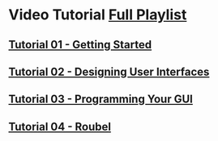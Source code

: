 # Video Tutorial [Full Playlist](https://www.youtube.com/watch?v=sIQr1hdmLTs&list=PLX1Q-hFcycYaeifoeVQc-DymohckCcMz9)

## [Tutorial 01 - Getting Started](https://www.youtube.com/watch?v=sIQr1hdmLTs)

## [Tutorial 02 - Designing User Interfaces](https://www.youtube.com/watch?v=mLJ7nL5qtaU)

## [Tutorial 03 - Programming Your GUI](https://www.youtube.com/watch?v=7nszf2clZ_o)

## [Tutorial 04 - Roubel](https://www.youtube.com/watch?v=LtgiMcONCpk)
